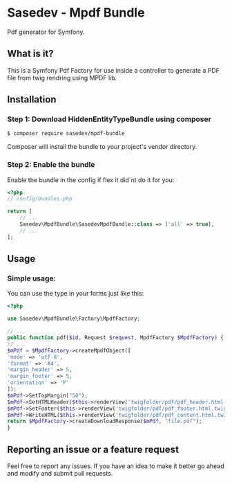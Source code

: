 # Sasedev - Mpdf Bundle

Pdf generator for Symfony.

## What is it?

This is a Symfony Pdf Factory for use inside a controller to generate a PDF file from twig rendring using MPDF lib.

## Installation

### Step 1: Download HiddenEntityTypeBundle using composer
```bash
$ composer require sasedev/mpdf-bundle
```
Composer will install the bundle to your project's vendor directory.

### Step 2: Enable the bundle
Enable the bundle in the config if flex it did´nt do it for you:
```php
<?php
// config/bundles.php

return [
    // ...
    Sasedev\MpdfBundle\SasedevMpdfBundle::class => ['all' => true],
    // ...
];
```

## Usage

### Simple usage:
You can use the type in your forms just like this:
```php
<?php

use Sasedev\MpdfBundle\Factory\MpdfFactory;

// ...
public function pdf($id, Request $request, MpdfFactory $MpdfFactory) {
// ...
$mPdf = $MpdfFactory->createMpdfObject([
'mode' => 'utf-8',
'format' => 'A4',
'margin_header' => 5,
'margin_footer' => 5,
'orientation' => 'P'
]);
$mPdf->SetTopMargin("50");
$mPdf->SetHTMLHeader($this->renderView('twigfolder/pdf/pdf_header.html.twig', $TwigVars));
$mPdf->SetFooter($this->renderView('twigfolder/pdf/pdf_footer.html.twig', $TwigVars));
$mPdf->WriteHTML($this->renderView('twigfolder/pdf/pdf_content.html.twig', $TwigVars));
return $MpdfFactory->createDownloadResponse($mPdf, "file.pdf");
}
```

## Reporting an issue or a feature request
Feel free to report any issues. If you have an idea to make it better go ahead and modify and submit pull requests.

